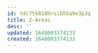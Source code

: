 ```yaml
---
id: t4r7tk818hrsibh5a9e3p3q
title: 2-Areas
desc: ''
updated: 1648003374133
created: 1648003374133
---
```


